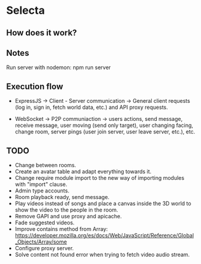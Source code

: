 # Selecta

## How does it work?


 
## Notes

Run server with nodemon: npm run server

## Execution flow

- ExpressJS -> Client - Server communication -> General client requests (log in, sign in, fetch world data, etc.) and API proxy requests.

- WebSocket -> P2P communiaction -> users actions, send message, receive message, user moving (send only target), user changing facing, change room, server pings (user join server, user leave server, etc.), etc.

## TODO

- Change between rooms.
- Create an avatar table and adapt everything towards it.
- Change require module import to the new way of importing modules with "import" clause.
- Admin type accounts.
- Room playback ready, send message.
- Play videos instead of songs and place a canvas inside the 3D world to show the video to the people in the room.
- Remove GAPI and use proxy and apicache.
- Fade suggested videos.
- Improve contains method from Array: https://developer.mozilla.org/es/docs/Web/JavaScript/Reference/Global_Objects/Array/some
- Configure proxy server.
- Solve content not found error when trying to fetch video audio stream.


